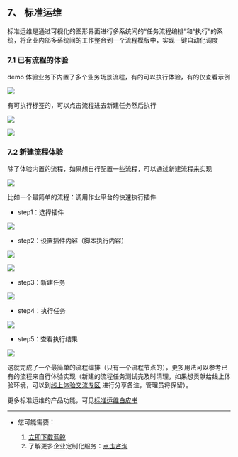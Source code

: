 ## 7、 标准运维

标准运维是通过可视化的图形界面进行多系统间的“任务流程编排”和“执行”的系统，将企业内部多系统间的工作整合到一个流程模版中，实现一键自动化调度

### 7.1 已有流程的体验

demo 体验业务下内置了多个业务场景流程，有的可以执行体验，有的仅查看示例

![](./assets/2022-02-18-17-50-19.png)

有可执行标签的，可以点击流程进去新建任务然后执行

![](./assets/2022-02-18-17-50-24.png)

![](./assets/2022-02-18-17-50-30.png)

### 7.2 新建流程体验

除了体验内置的流程，如果想自行配置一些流程，可以通过新建流程来实现

![](./assets/2022-02-18-17-50-49.png)

比如一个最简单的流程：调用作业平台的快速执行插件

- step1：选择插件

![](./assets/2022-02-18-17-50-57.png)

- step2：设置插件内容（脚本执行内容）

![](./assets/2022-02-18-17-51-02.png)

![](./assets/2022-02-18-17-51-08.png)

- step3：新建任务

![](./assets/2022-02-18-17-51-12.png)

- step4：执行任务

![](./assets/2022-02-18-17-51-18.png)

- step5：查看执行结果

![](./assets/2022-02-18-17-51-24.png)

这就完成了一个最简单的流程编排（只有一个流程节点的），更多用法可以参考已有的流程来自行体验实现（新建的流程任务测试完及时清理，如果想贡献给线上体验环境，可以到[线上体验交流专区](https://bk.tencent.com/s-mart/community/question/5612) 进行分享备注，管理员将保留）。

更多标准运维的产品功能，可见[标准运维白皮书](../../SOPS/3.28/UserGuide/Overview/README.md)

---

- 您可能需要：

    1. [立即下载蓝鲸](https://bk.tencent.com/download/)
    2. 了解更多企业定制化服务：[点击咨询](https://bk.tencent.com/applyinfo/ee/)